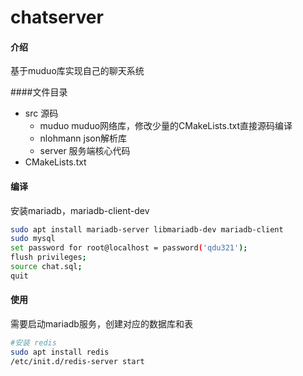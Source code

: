 # chatserver

#### 介绍
基于muduo库实现自己的聊天系统

####文件目录
- src 源码
    - muduo muduo网络库，修改少量的CMakeLists.txt直接源码编译
    - nlohmann json解析库
    - server 服务端核心代码
- CMakeLists.txt

#### 编译
安装mariadb，mariadb-client-dev
~~~bash
sudo apt install mariadb-server libmariadb-dev mariadb-client
sudo mysql
set password for root@localhost = password('qdu321');
flush privileges;
source chat.sql;
quit
~~~
#### 使用
需要启动mariadb服务，创建对应的数据库和表
~~~bash
#安装 redis
sudo apt install redis
/etc/init.d/redis-server start
~~~

